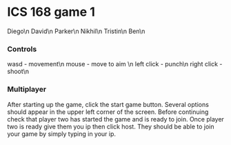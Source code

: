 # ICS 168 game 1

Diego\n
David\n
Parker\n
Nikhil\n
Tristin\n
Ben\n

### Controls

wasd - movement\n
mouse - move to aim \n
left click - punch\n
right click - shoot\n

### Multiplayer

After starting up the game, click the start game button. Several options should appear in the upper left corner of the screen. Before continuing check that player two has started the game and is ready to join. Once player two is ready give them you ip then click host. They should be able to join your game by simply typing in your ip. 
